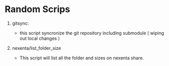 # Random Scrips

1. gitsync:
    * this script syncronize the git repository including submodule ( wiping out local changes )

2. nexenta/list_folder_size
    * This script will list all the folder and sizes on nexenta share.
